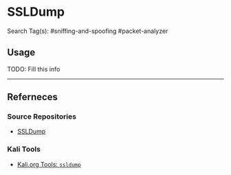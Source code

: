 # SSLDump

Search Tag(s): #sniffing-and-spoofing #packet-analyzer

## Usage

TODO: Fill this info

---
## Referneces

### Source Repositories

- [SSLDump](https://adulau.github.io/ssldump/)

### Kali Tools

- [Kali.org Tools: `ssldump`](https://www.kali.org/tools/ssldump/)
